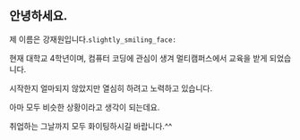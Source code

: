 ## 안녕하세요.

제 이름은 강재원입니다.`slightly_smiling_face:`

현재 대학교 4학년이며, 컴퓨터 코딩에 관심이 생겨 멀티캠퍼스에서 교육을 받게 되었습니다.

시작한지 얼마되지 않았지만 열심히 하려고 노력하고 있습니다.

아마 모두 비슷한 상황이라고 생각이 되는데요. 

취업하는 그날까지 모두 화이팅하시길 바랍니다.^^